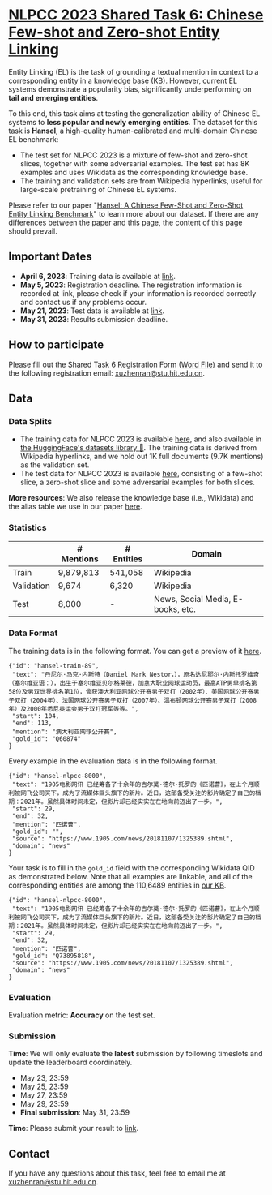 # [NLPCC 2023 Shared Task 6: Chinese Few-shot and Zero-shot Entity Linking](http://tcci.ccf.org.cn/conference/2023/cfpt.php)

Entity Linking (EL) is the task of grounding a textual mention in context to a corresponding entity in a knowledge base (KB).
However, current EL systems demonstrate a popularity bias, significantly underperforming on **tail and emerging entities**. 

To this end, this task aims at testing the generalization ability of Chinese EL systems to **less popular and newly emerging entities**.
The dataset for this task is **Hansel**, a high-quality human-calibrated and multi-domain Chinese EL benchmark:
- The test set for NLPCC 2023 is a mixture of few-shot and zero-shot slices, together with some adversarial examples. The test set has 8K examples and uses Wikidata as the corresponding knowledge base.
- The training and validation sets are from Wikipedia hyperlinks, useful for large-scale pretraining of Chinese EL systems.

Please refer to our paper "[Hansel: A Chinese Few-Shot and Zero-Shot Entity Linking Benchmark](https://dl.acm.org/doi/10.1145/3539597.3570418)" to learn more about our dataset.
If there are any differences between the paper and this page, the content of this page should prevail.


## Important Dates
- **April 6, 2023**: Training data is available at [link](https://drive.google.com/drive/folders/1XdRLHDreTUGX4_BU9fFRiG_6dOBreJMl?usp=sharing).
- **May 5, 2023**: Registration deadline. The registration information is recorded at link, please check if your information is recorded correctly and contact us if any problems occur.
- **May 21, 2023**: Test data is available at [link](https://github.com/HITsz-TMG/Hansel/blob/main/NLPCC/hansel-nlpcc-eval.jsonl).
- **May 31, 2023**: Results submission deadline.

## How to participate
Please fill out the Shared Task 6 Registration Form ([Word File](http://tcci.ccf.org.cn/conference/2023/dldoc/NLPCC2023.SharedTask6.RegistrationForm.doc)) and send it to the following registration email: [xuzhenran@stu.hit.edu.cn](mailto:xuzhenran@stu.hit.edu.cn).

## Data

### Data Splits

- The training data for NLPCC 2023 is available [here](https://drive.google.com/drive/folders/1XdRLHDreTUGX4_BU9fFRiG_6dOBreJMl?usp=sharing), and also available in [the HuggingFace's datasets library :hugs:](https://huggingface.co/datasets/HIT-TMG/Hansel). The training data is derived from Wikipedia hyperlinks, and we hold out 1K full documents (9.7K mentions) as the validation set.
- The test data for NLPCC 2023 is available [here](https://github.com/HITsz-TMG/Hansel/blob/main/NLPCC/hansel-nlpcc-eval.jsonl), consisting of a few-shot slice, a zero-shot slice and some adversarial examples for both slices.

**More resources**:
We also release the knowledge base (i.e., Wikidata) and the alias table we use in our paper [here](https://drive.google.com/drive/folders/19u5L1eaG7fzRF1ujBsaof6wZjZdnFJSm?usp=sharing).

### Statistics

|     | # Mentions |  # Entities | Domain |
| ----  | ---- | ---- | ---- |
|  Train   | 9,879,813 | 541,058 | Wikipedia |
|  Validation   | 9,674 | 6,320  | Wikipedia |
|  Test     |  8,000 | - |   News, Social Media, E-books, etc.   |


### Data Format
The training data is in the following format. You can get a preview of it [here](https://huggingface.co/datasets/HIT-TMG/Hansel/viewer/wiki/train).

    {"id": "hansel-train-89", 
     "text": "丹尼尔·马克·内斯特（Daniel Mark Nestor，），原名达尼耶尔·内斯托罗维奇（塞尔维亚语：），出生于塞尔维亚贝尔格莱德，加拿大职业网球运动员，最高ATP男单排名第58位及男双世界排名第1位，曾获澳大利亚网球公开赛男子双打（2002年）、美国网球公开赛男子双打（2004年）、法国网球公开赛男子双打（2007年）、温布顿网球公开赛男子双打（2008年）及2000年悉尼奥运会男子双打冠军等等。", 
     "start": 104, 
     "end": 113, 
     "mention": "澳大利亚网球公开赛", 
     "gold_id": "Q60874"
    }

Every example in the evaluation data is in the following format.

    {"id": "hansel-nlpcc-8000", 
     "text": "1905电影网讯 已经筹备了十余年的吉尔莫·德尔·托罗的《匹诺曹》，在上个月顺利被网飞公司买下，成为了流媒体巨头旗下的新片。近日，这部备受关注的影片确定了自己的档期：2021年。虽然具体时间未定，但影片却已经实实在在地向前迈出了一步。", 
     "start": 29, 
     "end": 32, 
     "mention": "匹诺曹", 
     "gold_id": "", 
     "source": "https://www.1905.com/news/20181107/1325389.shtml", 
     "domain": "news"
    }

Your task is to fill in the `gold_id` field with the corresponding Wikidata QID as demonstrated below. Note that all examples are linkable, and all of the corresponding entities are among the 110,6489 entities in [our KB]((https://drive.google.com/drive/folders/19u5L1eaG7fzRF1ujBsaof6wZjZdnFJSm?usp=sharing)).

    {"id": "hansel-nlpcc-8000", 
     "text": "1905电影网讯 已经筹备了十余年的吉尔莫·德尔·托罗的《匹诺曹》，在上个月顺利被网飞公司买下，成为了流媒体巨头旗下的新片。近日，这部备受关注的影片确定了自己的档期：2021年。虽然具体时间未定，但影片却已经实实在在地向前迈出了一步。", 
     "start": 29, 
     "end": 32, 
     "mention": "匹诺曹", 
     "gold_id": "Q73895818", 
     "source": "https://www.1905.com/news/20181107/1325389.shtml", 
     "domain": "news"
    }
  
### Evaluation
Evaluation metric: **Accuracy** on the test set.

### Submission
**Time**: We will only evaluate the **latest** submission by following timeslots and update the leaderboard coordinately.
- May 23, 23:59
- May 25, 23:59
- May 27, 23:59
- May 29, 23:59
- **Final submission**: May 31, 23:59

**Time**: Please submit your result to [link](https://forms.gle/QPnW81doq6HJzK9N7).


## Contact

If you have any questions about this task, feel free to email me at [xuzhenran@stu.hit.edu.cn](mailto:xuzhenran@stu.hit.edu.cn).

